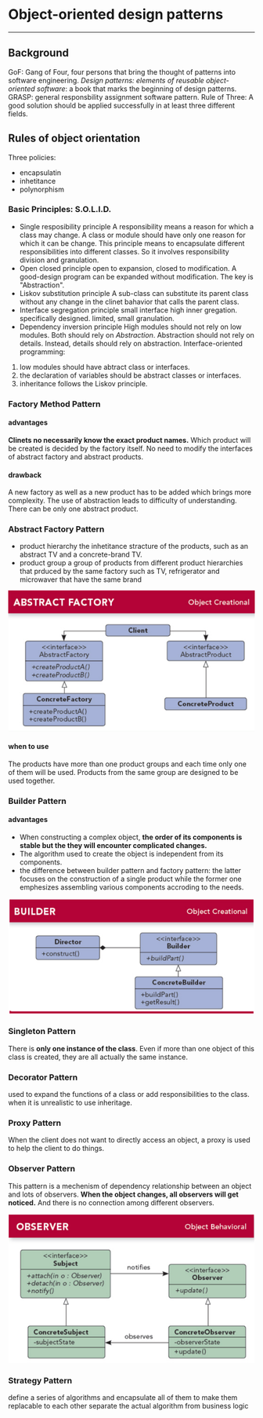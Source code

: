 # Object-oriented design patterns 


---

## Background
GoF: Gang of Four, four persons that bring the thought of patterns into software engineering. 
*Design patterns: elements of reusable object-oriented software*: a book that marks the beginning of design patterns. 
GRASP: general responsbility assignment software pattern. 
Rule of Three: A good solution should be applied successfully in at least three different fields. 

## Rules of object orientation 
Three policies: 

- encapsulatin 
- inhetitance
- polynorphism

### Basic Principles: S.O.L.I.D.
- Single resposibility principle
A responsibility means a reason for which a class may change. 
A class or module should have only one reason for which it can be change. 
This principle means to encapsulate different responsibilities into different classes.
So it involves responsibility division and granulation.
- Open closed principle
open to expansion, closed to modification.
A good-design program can be expanded without modification. 
The key is "Abstraction". 
- Liskov substitution principle 
A sub-class can substitute its parent class without any change in the clinet bahavior that calls the parent class.
- Interface segregation principle
small interface
high inner gregation.
specifically designed.
limited, small granulation.
- Dependency inversion principle
High modules should not rely on low modules. Both should rely on *Abstraction*.
Abstraction should not rely on details. Instead, details should rely on abstraction. 
Interface-oriented programming: 
1. low modules should have abtract class or interfaces. 
2. the declaration of variables should be abstract classes or interfaces. 
3. inheritance follows the Liskov principle.

### Factory Method Pattern
#### advantages
**Clinets no necessarily know the exact product names.**
Which product will be created is decided by the factory itself. 
No need to modify the interfaces of abstract factory and abstract products. 
#### drawback
A new factory as well as a new product has to be added which brings more complexity. 
The use of abstraction leads to difficulty of understanding. 
There can be only one abstract product. 

### Abstract Factory Pattern 
- product hierarchy
the inhetitance stracture of the products, such as an abstract TV and a concrete-brand TV.
- product group
a group of products from different product hierarchies that prduced by the same factory
such as TV, refrigerator and microwaver that have the same brand

![](https://github.com/FengZiYjun/OO-Design-Pattern/blob/master/images/design_pattern_abtract_factory.PNG)

#### when to use 
The products have more than one product groups and each time only one of them will be used. 
Products from the same group are designed to be used together. 


### Builder Pattern
#### advantages
- When constructing a complex object, **the order of its components is stable but the they will encounter complicated changes.** 
- The algorithm used to create the object is independent from its components. 
- the difference between builder pattern and factory pattern: the latter focuses on the construction of a single product while the former one emphesizes assembling various components accroding to the needs. 

![](https://github.com/FengZiYjun/OO-Design-Pattern/blob/master/images/design_pattern_builder.PNG)

### Singleton Pattern 
There is **only one instance of the class**. 
Even if more than one object of this class is created, they are all actually the same instance.

### Decorator Pattern 
used to expand the functions of a class or add responsibilities to the class. 
when it is unrealistic to use inheritage.

### Proxy Pattern 
When the client does not want to directly access an object, a proxy is used to help the client to do things. 

### Observer Pattern 
This pattern is a mechenism of dependency relationship between an object and lots of observers. **When the object changes, all observers will get noticed.** And there is no connection among different observers. 

![](https://github.com/FengZiYjun/OO-Design-Pattern/blob/master/images/design_pattern_obsever.PNG)

### Strategy Pattern 
define a series of algorithms and encapsulate all of them to make them replacable to each other
separate the actual algorithm from business logic












